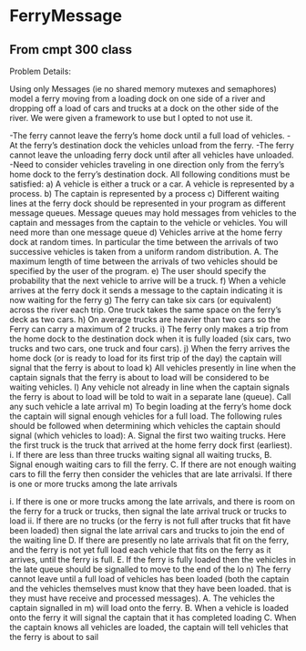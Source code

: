 # FerryMessage

From cmpt 300 class
--------------------
Problem Details:

Using only Messages (ie no shared memory mutexes and semaphores) model a ferry moving from a loading dock on one side of a river and dropping off
a load of cars and trucks at a dock on the other side of the river. We were given a framework to use but I opted to not use it. 

-The ferry cannot leave the ferry’s home dock until a full load of vehicles.
-At the ferry’s destination dock the vehicles unload from the ferry. 
-The ferry cannot leave the unloading ferry dock until after all vehicles have unloaded.
-Need to consider vehicles traveling in one direction only from the ferry’s home dock to the
ferry’s destination dock. 
All following conditions must be satisfied:
a) A vehicle is either a truck or a car. A vehicle is represented by a process.
b) The captain is represented by a process
c) Different waiting lines at the ferry dock should be represented in your program as different
message queues. Message queues may hold messages from vehicles to the captain and
messages from the captain to the vehicle or vehicles. You will need more than one message
queue
d) Vehicles arrive at the home ferry dock at random times. In particular the time between the
arrivals of two successive vehicles is taken from a uniform random distribution.
A. The maximum length of time between the arrivals of two vehicles should be
specified by the user of the program.
e) The user should specify the probability that the next vehicle to arrive will be a truck.
f) When a vehicle arrives at the ferry dock it sends a message to the captain indicating it is
now waiting for the ferry
g) The ferry can take six cars (or equivalent) across the river each trip. One truck takes the
same space on the ferry’s deck as two cars.
h) On average trucks are heavier than two cars so the Ferry can carry a maximum of 2 trucks.
i) The ferry only makes a trip from the home dock to the destination dock when it is fully
loaded (six cars, two trucks and two cars, one truck and four cars).
j) When the ferry arrives the home dock (or is ready to load for its first trip of the day) the
captain will signal that the ferry is about to load
k) All vehicles presently in line when the captain signals that the ferry is about to load will be
considered to be waiting vehicles.
l) Any vehicle not already in line when the captain signals the ferry is about to load will be told
to wait in a separate lane (queue). Call any such vehicle a late arrival
m) To begin loading at the ferry’s home dock the captain will signal enough vehicles for a full
load. The following rules should be followed when determining which vehicles the captain
should signal (which vehicles to load):
A. Signal the first two waiting trucks. Here the first truck is the truck that arrived at the
home ferry dock first (earliest).
i. If there are less than three trucks waiting signal all waiting trucks,
B. Signal enough waiting cars to fill the ferry.
C. If there are not enough waiting cars to fill the ferry then consider the vehicles that
are late arrivalsi. If there is one or more trucks among the late arrivals

i. If there is one or more trucks among the late arrivals, and there is room on
the ferry for a truck or trucks, then signal the late arrival truck or trucks to
load
ii. If there are no trucks (or the ferry is not full after trucks that fit have been
loaded) then signal the late arrival cars and trucks to join the end of the
waiting line
D. If there are presently no late arrivals that fit on the ferry, and the ferry is not yet full
load each vehicle that fits on the ferry as it arrives, until the ferry is full.
E. If the ferry is fully loaded then the vehicles in the late queue should be signalled to
move to the end of the lo
n) The ferry cannot leave until a full load of vehicles has been loaded (both the captain and the
vehicles themselves must know that they have been loaded. that is they must have receive
and processed messages).
A. The vehicles the captain signalled in m) will load onto the ferry.
B. When a vehicle is loaded onto the ferry it will signal the captain that it has
completed loading
C. When the captain knows all vehicles are loaded, the captain will tell vehicles that the
ferry is about to sail

